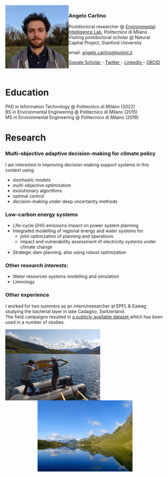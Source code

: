 <img align="left" src="fototessera2021_2.jpg" height="200" alt="photo"/>

### Angelo Carlino

Postdoctoral researcher @ <a href="www.ei.deib.polimi.it"> Environmental Intelligence Lab</a>, Politecnico di Milano <br>
Visiting postdoctoral scholar @ Natural Capital Project, Stanford University

email: [angelo.carlino@polimi.it](mailto:angelo.carlino@polimi.it)

<a href="https://scholar.google.com/citations?user=-8pdFX0AAAAJ&hl=en"> Google Scholar </a>  -
<a href="www.twitter.com/AngeloCarlino3"> Twitter </a> -
<a href="https://www.linkedin.com/in/angelo-carlino-570051170/"> LinkedIn </a> -
<a href="https://orcid.org/0000-0002-8403-9070"> ORCID </a>

<br clear="left"/>

# Education

PhD in Information Technology @ Politecnico di Milano (2022) <br>
BS in Environmental Engineering @ Politecnico di Milano (2015) <br>
MS in Environmental Engineering @ Politecnico di Milano (2018)
  
# Research

### Multi-objective adaptive decision-making for climate policy
I am interested in improving decision-making support systems in this context using:
- stochastic models
- multi-objective optimization
- evolutionary algorithms
- optimal control
- decision-making under deep uncertainty methods

### Low-carbon energy systems
- Life-cycle GHG emissions impact on power system planning
- Integrated modelling of regional energy and water systems for:
  + joint optimization of planning and operations
  + impact and vulnerability assessment of electricity systems under climate change
- Strategic dam planning, also using robust optimization

### Other research interests:
- Water resources systems modelling and simulation
- Limnology

### Other experience
I worked for two summers as an intern/researcher at EPFL & Eawag studying the bacterial layer in lake Cadagno, Switzerland.  <br>
The field campaigns resulted in <a href="https://zenodo.org/badge/DOI/10.5281/zenodo.7127882.svg"> a publicly available dataset </a> which has been used in a number of studies.

<p align="center">
<img align="left" src="IMG_20181226_132153.jpg" width=300px alt="Cadagno-work"/>  
<img src="DSC_0152_.jpg" width=300px alt="Cadagno"/>
<br clear="left"/>
</p>



